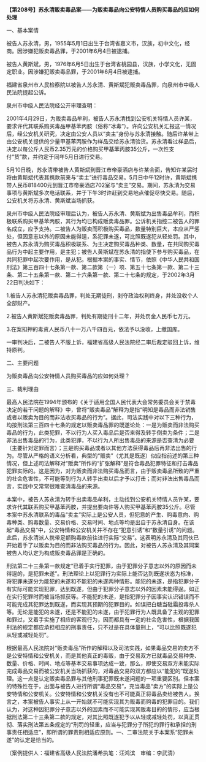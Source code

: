 **【第208号】苏永清贩卖毒品案——为贩卖毒品向公安特情人员购买毒品的应如何处理**

一、基本案情

被告人苏永清，男，1955年5月1日出生于台湾省嘉义市，汉族，初中文化，经商。因涉嫌犯贩卖毒品罪，于2001年6月4日被逮捕。

被告人黄斯斌，男，1976年6月5日出生于台湾省桃园县，汉族，小学文化，无固定职业。因涉嫌犯贩卖毒品罪，于2001年6月4日被逮捕。

福建省泉州市人民检察院以被告人苏永清、黄斯斌犯贩卖毒品罪，向泉州市中级人民法院提起公诉。

泉州市中级人民法院经公开审理查明：

2001年4月29日，为贩卖毒品牟利，被告人苏永清找到公安机关特情人员许某，要求许代其联系购买毒品甲基苯丙胺（俗称“冰毒”）。许向公安机关汇报这一情况后，经公安机关研究，决定由公安人员以“卖主”身份与苏永清接触。随后许某带上由公安机关提供的少量甲基苯丙胺作为样品交给苏永清验货。苏永清看过样品后，决定以每公斤人民币2.35万元的价格购买甲基苯丙胺35公斤，一次性支付“货”款，并约定于同年5月日进行交易。

5月10日晚，苏永清带被告人黄斯斌到晋江市帝豪酒店与许某会面，告知许某届时将由黄斯斌代表其携款前来与“卖主”进行毒品交易。5月日中午12时许，黄斯斌携带人民币818400元到晋江市帝豪酒店702室与“卖主”交易。期间，苏永清为交易事项与黄斯斌多次电话联系，并于下午3时许赶到交易地点催促尽快交易。随后，公安机关将苏永清、黄斯斌当场抓获。

泉州市中级人民法院经审理后认为，被告人苏永清、黄斯斌为出售毒品牟利，而积极联系购买甲基苯丙胺，其行为均已构成贩卖毒品罪。公诉机关指控二被告人的罪名成立，应予支持。二被告人为贩卖而积极购买毒品，数量特别巨大，本应从严惩处，但因意志以外的原因未能得逞，系犯罪未遂，可比照既遂犯从轻处罚。其中，被告人苏永清为购买毒品积极联系、为主决定购买毒品种类、数量，在共同购买毒品行为中起主要作用，是主犯；被告人黄斯斌在苏永清的指使下参与购买毒品，在共同犯罪中起次要作用，是从犯。根据本案的事实、情节，依照《中华人民共和国刑法》第三百四十七条第一款、第二款第（一）项、第五十七条第一款、第二十三条、第二十五条第一款、第二十六条第一款、第二十七条的规定，于2002年3月22日判决如下：

1.被告人苏永清犯贩卖毒品罪，判处无期徒刑，剥夺政治权利终身，并处没收个人全部财产。

2.被告人黄斯斌犯贩卖毒品罪，判处有期徒刑十二年，并处罚金人民币七万元。

3.在案扣押的毒资人民币八十一万八千四百元，依法予以没收，上缴国库。

一审判决后，二被告人不服上诉，福建省高级人民法院经二审后裁定驳回上诉，维持原判。

二、主要问题

为贩卖毒品向公安特情人员购买毒品的应如何处理？

三、裁判理由

最高人民法院在1994年颁布的《关于适用全国人民代表大会常务委员会关于禁毒决定的若干问题的解释》中，曾将“贩卖毒品”解释为是指“明知是毒品而非法销售或者以贩卖为目的而非法收买毒品的行为”。据此，司法实践中对以下三种行为，均按刑法第三百四十七条的规定以贩卖毒品罪的既遂论处：一是为贩卖而非法购买毒品的行为，此类犯罪，不以行为人买入毒品后是否来得及转手倒卖为条件；二是非法出售毒品的行为，此类犯罪，不以行为人所出售毒品的来源是否查清为必要（主要针对定罪而言）；三是购买毒品或者以其他方法获得毒品后再非法出售的行为。尽管从严格的语义分析看，典型的“贩卖”（尤其是既遂）似应指前述的第三种情况，但上述司法解释对“贩卖”所作的“扩张解释”是符合毒品犯罪特征和打击毒品犯罪实际的。这是因为，对为贩卖而非法购买毒品而言，由于贩卖毒品所致的严重的社会危害性，不可能等到行为人转手出卖以后才予以打击；而对非法出售毒品而言，实践中又常常很难查清毒品的来源。

本案中，被告人苏永清为转手出卖毒品牟利，主动找到公安机关特情人员许某，要求许代其联系购买甲基苯丙胺，并提出要向许等人购买甲基苯丙胺35公斤。尽管本案中苏永清联系的毒品“卖主”实际上是公安人员，但犯意的产生、购毒意向、购毒种类、购毒数量、交易价格、交易时间、地点等均是出自于苏永清自身。在该起“毒品交易”中，公安特情和公安机关并不存在“犯意引诱”和“数量引诱”的问题。此后，苏永清派人携带足额购毒款前往进行实际“交易”。这表明苏永清及其同伙已开始着手了以贩卖为目的而非法购买毒品的行为。因此，对被告人苏永清及其同案被告人均认定为构成贩卖毒品罪是正确的。

刑法第二十三条第一款规定“已着手实行犯罪，由于犯罪分子意志以外的原因而未得逞的，是犯罪未遂”。刑法理论上以犯罪行为实际上能否达到既遂状态为标准，将犯罪未遂分为能犯的未遂和不能犯的未遂两种情形。能犯的未遂，是指犯罪分子有实际可能实现犯罪，达到既遂，但由于犯罪分子意志以外的因素未能得逞。如正在实行犯罪时而被当场抓获等。不能犯的未遂，是指犯罪分子因事实认识错误而不可能完成其犯罪达到既遂，而实现其预期的犯罪目的。如误把白糖当砒霜投毒杀人等。无论是能犯的未遂，还是不能犯的未遂，由于犯罪行为人既具备了主观的犯罪和罪过，又着手实施了相应的客观行为，因而都具有一定的社会危害性，根据我国刑法的规定都应承担相应的刑事责任，只不过是在具体量刑上，“可以比照既遂犯从轻或减轻处罚”。

根据最高人民法院对“贩卖毒品”所作的解释以及司法实践，如果毒品交易的卖方不是公安特情和公安机关，而是其他真正的毒贩，由于交易双方已就毒品交易种类、数量、价格、时间、地点等基本交易事项达成一致，那么，即使交易双方未能实际完成毒品交易而被公安机关当场抓获的，对毒品交易的双方都应以“能犯的”既遂处理。这一点是认定贩卖毒品罪与其他刑事犯罪既未遂问题的一项重要区别。但本案的特殊性在于，出面与被告人进行所谓“毒品交易”，充当毒品“卖方”的实际上是公安特情和公安机关。公安特情和公安机关没有也不可能真正将毒品卖给被告人。换言之，本案被告人事实上从一开始就不可能实现其为贩毒而购毒的犯罪目的。我们认为，对这种因犯罪分子意志以外的因素而不可能实现其贩毒目的的情形，应当根据刑法第二十三条第二款的规定，对其比照既遂犯予以从轻或减轻处罚，以真正贯彻、落实刑法第五条规定的“刑罚的轻重，应当与犯罪分子所犯的罪行和承担的刑事责任相适应”，即所谓的罪责刑相适应原则。一、二审法院关于本案系“犯罪未遂”的认定是恰当的。

（案例提供人：福建省高级人民法院潘希执笔：汪鸿滨　审编：李武清）
